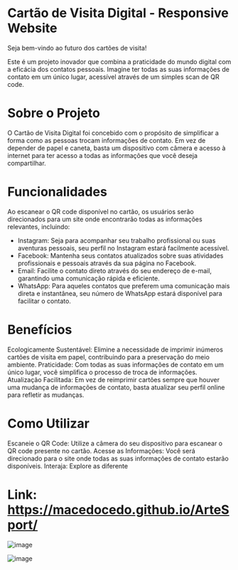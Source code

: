 # Cartão de Visita Digital - Responsive Website

Seja bem-vindo ao futuro dos cartões de visita!
  
Este é um projeto inovador que combina a praticidade do mundo digital com a eficácia dos contatos pessoais.
Imagine ter todas as suas informações de contato em um único lugar, acessível através de um simples scan de QR code.

# Sobre o Projeto
O Cartão de Visita Digital foi concebido com o propósito de simplificar a forma como as pessoas trocam informações de contato. Em vez de depender de papel e caneta, basta um dispositivo com câmera e acesso à internet para ter acesso a todas as informações que você deseja compartilhar.

# Funcionalidades
Ao escanear o QR code disponível no cartão, os usuários serão direcionados para um site onde encontrarão todas as informações relevantes, incluindo:

- Instagram: Seja para acompanhar seu trabalho profissional ou suas aventuras pessoais, seu perfil no Instagram estará facilmente acessível.
- Facebook: Mantenha seus contatos atualizados sobre suas atividades profissionais e pessoais através da sua página no Facebook.
- Email: Facilite o contato direto através do seu endereço de e-mail, garantindo uma comunicação rápida e eficiente.
- WhatsApp: Para aqueles contatos que preferem uma comunicação mais direta e instantânea, seu número de WhatsApp estará disponível para facilitar o contato.
  
# Benefícios
Ecologicamente Sustentável: Elimine a necessidade de imprimir inúmeros cartões de visita em papel, contribuindo para a preservação do meio ambiente.
Praticidade: Com todas as suas informações de contato em um único lugar, você simplifica o processo de troca de informações.
Atualização Facilitada: Em vez de reimprimir cartões sempre que houver uma mudança de informações de contato, basta atualizar seu perfil online para refletir as mudanças.

# Como Utilizar
Escaneie o QR Code: Utilize a câmera do seu dispositivo para escanear o QR code presente no cartão.
Acesse as Informações: Você será direcionado para o site onde todas as suas informações de contato estarão disponíveis.
Interaja: Explore as diferente

# Link: https://macedocedo.github.io/ArteSport/

![image](https://github.com/macedocedo/ArteSport/assets/84480587/4114560f-dfc3-425d-8bb1-0a45112a2caf)

![image](https://github.com/macedocedo/ArteSport/assets/84480587/5d2e4b85-68db-43e8-8a16-16255968ed8c)


